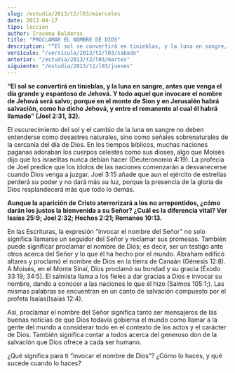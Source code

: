 ```yaml
---
slug: /estudia/2013/t2/l03/miercoles
date: 2013-04-17
tipo: leccion
author: Irasema Balderas
title: "PROCLAMAR EL NOMBRE DE DIOS"
description: "“El sol se convertirá en tinieblas, y la luna en sangre, antes que venga el día  grande y espantoso de Jehová. Y todo aquel que invocare el nombre de Jehová  será salvo; porque en el monte de Sion y en Jerusalén habrá salvación, como ha  dicho Jehová, y entre el remanente al c..."
versiculo: "/versiculo/2013/t2/l03/sabado"
anterior: "/estudia/2013/t2/l03/martes"
siguiente: "/estudia/2013/t2/l03/jueves"
---
```


**“El sol se convertirá en tinieblas, y la luna en sangre, antes que venga el día grande y espantoso de Jehová. Y todo aquel que invocare el nombre de Jehová será salvo; porque en el monte de Sion y en Jerusalén habrá salvación, como ha dicho Jehová, y entre el remanente al cual él habrá llamado” (Joel 2:31, 32).**

El oscurecimiento del sol y el cambio de la luna en sangre no deben entenderse como desastres naturales, sino como señales sobrenaturales de la cercanía del día de Dios. En los tiempos bíblicos, muchas naciones paganas adoraban los cuerpos celestes como sus dioses, algo que Moisés dijo que los israelitas nunca debían hacer (Deuteronomio 4:19). La profecía de Joel predice que los ídolos de las naciones comenzarán a desvanecerse cuando Dios venga a juzgar. Joel 3:15 añade que aun el ejército de estrellas perderá su poder y no dará más su luz, porque la presencia de la gloria de Dios resplandecerá más que todo lo demás.

**Aunque la aparición de Cristo aterrorizará a los no arrepentidos, ¿cómo darán los justos la bienvenida a su Señor? ¿Cuál es la diferencia vital? Ver Isaías 25:9; Joel 2:32; Hechos 2:21; Romanos 10:13.**

En las Escrituras, la expresión “invocar el nombre del Señor” no solo significa llamarse un seguidor del Señor y reclamar sus promesas. También puede significar proclamar el nombre de Dios; es decir, ser un testigo ante otros acerca del Señor y lo que él ha hecho por el mundo. Abraham edificó altares y proclamó el nombre de Dios en la tierra de Canaán (Génesis 12:8). A Moisés, en el Monte Sinaí, Dios proclamó su bondad y su gracia (Éxodo 33:19; 34:5). El salmista llama a los fieles a dar gracias a Dios e invocar su nombre, dando a conocer a las naciones lo que él hizo (Salmos 105:1;). Las mismas palabras se encuentran en un canto de salvación compuesto por el profeta Isaías(Isaías 12:4).

Así, proclamar el nombre del Señor significa tanto ser mensajeros de las buenas noticias de que Dios todavía gobierna el mundo como llamar a la gente del mundo a considerar todo en el contexto de los actos y el carácter de Dios. También significa contar a todos acerca del generoso don de la salvación que Dios ofrece a cada ser humano.

¿Qué significa para ti “invocar el nombre de Dios”? ¿Cómo lo haces, y qué sucede cuando lo haces?
